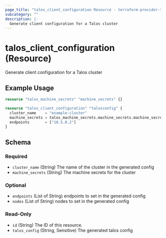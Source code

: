 ```yaml
---
page_title: "talos_client_configuration Resource - terraform-provider-talos"
subcategory: ""
description: |-
  Generate client configuration for a Talos cluster
---
```


# talos_client_configuration (Resource)

Generate client configuration for a Talos cluster

## Example Usage

```terraform
resource "talos_machine_secrets" "machine_secrets" {}

resource "talos_client_configuration" "talosconfig" {
  cluster_name    = "example-cluster"
  machine_secrets = talos_machine_secrets.machine_secrets.machine_secrets
  endpoints       = ["10.5.0.2"]
}
```
<!-- schema generated by tfplugindocs -->
## Schema

### Required

- `cluster_name` (String) The name of the cluster in the generated config
- `machine_secrets` (String) The machine secrets for the cluster

### Optional

- `endpoints` (List of String) endpoints to set in the generated config
- `nodes` (List of String) nodes to set in the generated config

### Read-Only

- `id` (String) The ID of this resource.
- `talos_config` (String, Sensitive) The generated talos config
